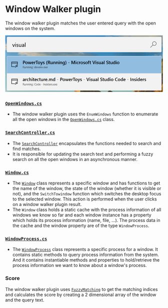 # Window Walker plugin
The window walker plugin matches the user entered query with the open windows on the system.

![Image of Window Walker plugin](/doc/images/launcher/plugins/windowwalker.png)

### [`OpenWindows.cs`](/src/modules/launcher/Plugins/Microsoft.Plugin.WindowWalker/Components/OpenWindows.cs)
- The window walker plugin uses the `EnumWindows` function to enumerate all the open windows in the [`OpenWindows.cs`](/src/modules/launcher/Plugins/Microsoft.Plugin.WindowWalker/Components/OpenWindows.cs) class.

### [`SearchController.cs`](/src/modules/launcher/Plugins/Microsoft.Plugin.WindowWalker/Components/SearchController.cs)
- The [`SearchController`](/src/modules/launcher/Plugins/Microsoft.Plugin.WindowWalker/Components/SearchController.cs) encapsulates the functions needed to search and find matches.
- It is responsible for updating the search text and performing a fuzzy search on all the open windows in an asynchronous manner.

### [`Window.cs`](/src/modules/launcher/Plugins/Microsoft.Plugin.WindowWalker/Components/Window.cs)
- The [`Window`](/src/modules/launcher/Plugins/Microsoft.Plugin.WindowWalker/Components/Window.cs) class represents a specific window and has functions to get the name of the window, the state of the window (whether it is visible or not), and the `SwitchTowindow` function which switches the desktop focus to the selected window. This action is performed when the user clicks on a window walker plugin result.
- The `Window` class holds a static cache with the process information of all windows we know so far and each window instance has a property which holds its process information (name, file, ...). The process data in the cache and the window property are of the type `WindowProcess`.

### [`WindowProcess.cs`](/src/modules/launcher/Plugins/Microsoft.Plugin.WindowWalker/Components/WindowProcess.cs)
- The [`WindowProcess`](/src/modules/launcher/Plugins/Microsoft.Plugin.WindowWalker/Components/WindowProcess.cs) class represents a specific process for a window. It contains static methods to query process information from the system. And it contains instantiable methods and properties to hold/retrieve the process information we want to know about a window's process.

### Score
The window walker plugin uses [`FuzzyMatching`](/src/modules/launcher/Plugins/Microsoft.Plugin.WindowWalker/Components/FuzzyMatching.cs) to get the matching indices and calculates the score by creating a 2 dimensional array of the window and the query text.
